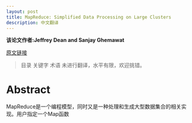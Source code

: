 ```yaml
---
layout: post
title: MapReduce: Simplified Data Processing on Large Clusters
description: 中文翻译
---
```


__该论文作者:Jeffrey Dean and Sanjay Ghemawat__

[原文链接](https://research.google.com/archive/mapreduce-osdi04-slides/index.html)

> 目录 关键字 术语 未进行翻译，水平有限，欢迎挑错。

# Abstract

   MapReduce是一个编程模型，同时又是一种处理和生成大型数据集合的相关实现。用户指定一个Map函数
